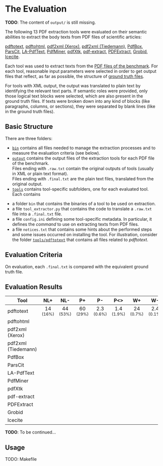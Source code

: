 # The Evaluation

**TODO**: The content of `output/` is still missing.

The following 13 PDF extraction tools were evaluated on their semantic abilities to extract the body texts from PDF files of scientific articles:

[pdftotext](https://poppler.freedesktop.org/), 
[pdftohtml](https://poppler.freedesktop.org/), 
[pdf2xml (Xerox)](https://sourceforge.net/projects/pdf2xml/), 
[pdf2xml (Tiedemann)](https://bitbucket.org/tiedemann/pdf2xml/), 
[PdfBox](https://github.com/apache/pdfbox), 
[ParsCit](https://github.com/knmnyn/ParsCit), 
[LA-PdfText](https://github.com/BMKEG/lapdftext), 
[PdfMiner](https://github.com/euske/pdfminer/), 
[pdfXtk](https://github.com/tamirhassan/pdfxtk), 
[pdf-extract](https://github.com/CrossRef/pdfextract), 
[PDFExtract](https://github.com/elacin/PDFExtract), 
[Grobid](https://github.com/kermitt2/grobid), 
[Icecite](https://github.com/ckorzen/icecite).

Each tool was used to extract texts from the [PDF files of the benchmark](../benchmark/pdf). 
For each tool, reasonable input parameters were selected in order to get output files that reflect, as far as possible, the
structure of [ground truth files](../benchmark/groundtruth).

For tools with XML output, the output was translated to plain text by identifying the relevant text parts.
If semantic roles were provided, only those logical text blocks were selected, which are also present in the ground truth files. 
If texts were broken down into any kind of blocks (like paragraphs, columns, or sections), they were separated by blank lines (like in the ground truth files).

## Basic Structure

There are three folders:

+ [`bin`](bin) contains all files needed to manage the extraction processes and to measure the evaluation criteria (see below).
+ [`output`](output) contains the output files of the extraction tools for each PDF file of the benchmark. <br/>
 Files ending with `.raw.txt` contain the original outputs of tools (usually in XML or plain text format). <br/>
 Files ending with `.final.txt` are the plain text files, translated from the original output.<br/>
+ [`tools`](tools) contains tool-specific subfolders, one for each evaluated tool.<br/>
 Each contains
 * a folder `bin` that contains the binaries of a tool to be used on extraction.
 * a file `tool_extractor.py` that contains the code to translate a `.raw.txt` file into a `.final.txt` file.
 * a file `config.ini` defining some tool-specific metadata. In particular, it defines the *command* to use on extracting texts from PDF files.
 * a file `notices.txt` that contains some hints about the performed steps and some issues occurred on installing the tool.
 For illustration, consider the folder [`tools/pdftotext`](tools/pdftotext) that contains all files related to *pdftotext*.
 
## Evaluation Criteria

 On evaluation, each `.final.txt` is compared with the equivalent ground truth file.

## Evaluation Results

| Tool                | NL+  | NL-  | P+   | P-   | P<>  | W+   | W-   | W~   | ERR  | T    |
| ------------------- |:----:|:----:|:----:|:----:|:----:|:----:|:----:|:----:|:----:|:----:|
| pdftotext           | 14 <br/> <sup>(16%)</sup> | 44 <br/> <sup>(53%)</sup> | 60 <br/> <sup>(29%)</sup> | 2.3 <br/> <sup>(0.6%)</sup> | 1.4 <br/> <sup>(1.9%)</sup> | 24 <br/> <sup>(0.7%)</sup> | 2.4 <br/> <sup>(0.1%)</sup> | 41 <br/> <sup>(1.2%)</sup> | 2 <br/> <sup> </sup>   | 0.3 <br/> <sup> </sup> |
| pdftohtml           |      |      |      |      |      |      |      |      |      |      |
| pdf2xml (Xerox)     |      |      |      |      |      |      |      |      |      |      |
| pdf2xml (Tiedemann) |      |      |      |      |      |      |      |      |      |      |
| PdfBox              |      |      |      |      |      |      |      |      |      |      |
| ParsCit             |      |      |      |      |      |      |      |      |      |      |
| LA-PdfText          |      |      |      |      |      |      |      |      |      |      |
| PdfMiner            |      |      |      |      |      |      |      |      |      |      |
| pdfXtk              |      |      |      |      |      |      |      |      |      |      |
| pdf-extract         |      |      |      |      |      |      |      |      |      |      |
| PDFExtract          |      |      |      |      |      |      |      |      |      |      |
| Grobid              |      |      |      |      |      |      |      |      |      |      |
| Icecite             |      |      |      |      |      |      |      |      |      |      |

**TODO**: To be continued...

## Usage

TODO: Makefile
